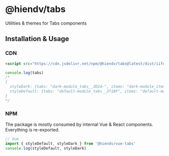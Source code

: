 # @hiendv/tabs
Utilities & themes for Tabs components

## Installation & Usage
### CDN
```html
<script src="https://cdn.jsdelivr.net/npm/@hiendv/tabs@latest/dist/iife.js" crossorigin="anonymous"></script>
```
```js
console.log(tabs)
/*
{
  styleDark: {tabs: "dark-module_tabs__2D2d-", items: "dark-module_items__vLUYO", item: "dark-module_item__2t_72", item--active: "dark-module_item--active__2BwxE", panel: "dark-module_panel__3HSBq"},
  styleDefault: {tabs: "default-module_tabs__3f18F", items: "default-module_items__4cVRy", item: "default-module_item__2w-4Z", item--active: "default-module_item--active__3kx5I", panel: "default-module_panel__1onVq"}
}
*/
```

### NPM
The package is mostly consumed by internal Vue & React components. Everything is re-exported.
```js
// Vue
import { styleDefault, styleDark } from '@hiendv/vue-tabs'
console.log(styleDefault, styleDark)
```
